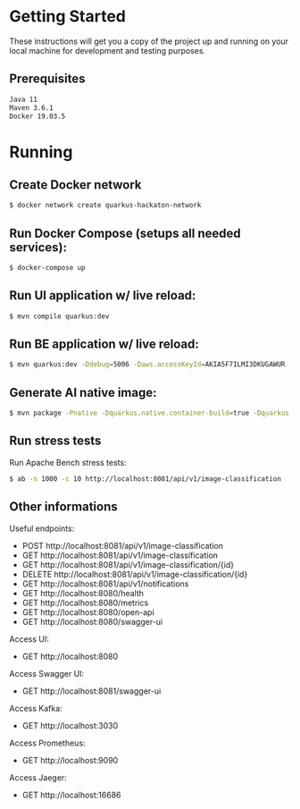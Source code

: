 # Getting Started

These instructions will get you a copy of the project up and running on your local machine for development and testing purposes.

## Prerequisites

```bash
Java 11
Maven 3.6.1
Docker 19.03.5
```

# Running

## Create Docker network
```bash
$ docker network create quarkus-hackaton-network
```

## Run Docker Compose (setups all needed services):
```bash
$ docker-compose up
```

## Run UI application w/ live reload:
```bash
$ mvn compile quarkus:dev
```

## Run BE application w/ live reload:
```bash
$ mvn quarkus:dev -Ddebug=5006 -Daws.accessKeyId=AKIA5F7ILMI3DKUGAWUR -Daws.secretAccessKey=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
```

## Generate AI native image:
```bash
$ mvn package -Pnative -Dquarkus.native.container-build=true -Dquarkus.native.builder-image=limadelrey/quarkus-hackaton-graalvm-with-python
```                         

## Run stress tests
Run Apache Bench stress tests:
```bash
$ ab -n 1000 -c 10 http://localhost:8081/api/v1/image-classification
```

## Other informations
Useful endpoints:

- POST http://localhost:8081/api/v1/image-classification
- GET http://localhost:8081/api/v1/image-classification
- GET http://localhost:8081/api/v1/image-classification/{id}
- DELETE http://localhost:8081/api/v1/image-classification/{id}
- GET http://localhost:8081/api/v1/notifications
- GET http://localhost:8080/health
- GET http://localhost:8080/metrics
- GET http://localhost:8080/open-api
- GET http://localhost:8080/swagger-ui

Access UI:
- GET http://localhost:8080

Access Swagger UI:
- GET http://localhost:8081/swagger-ui

Access Kafka:
- GET http://localhost:3030

Access Prometheus:
- GET http://localhost:9090

Access Jaeger:
- GET http://localhost:16686
